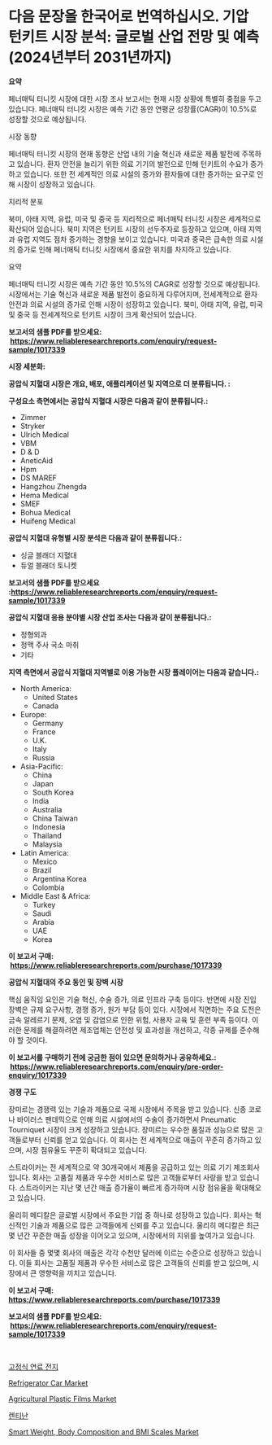 <p><h1>다음 문장을 한국어로 번역하십시오. 기압 턴키트 시장 분석: 글로벌 산업 전망 및 예측 (2024년부터 2031년까지)</h1></p><p><strong>요약</strong></p>
<p><p>페너매틱 터니킷 시장에 대한 시장 조사 보고서는 현재 시장 상황에 특별히 중점을 두고 있습니다. 페너매틱 터니킷 시장은 예측 기간 동안 연평균 성장률(CAGR)이 10.5%로 성장할 것으로 예상됩니다.</p><p>시장 동향</p><p>페너매틱 터니킷 시장의 현재 동향은 산업 내의 기술 혁신과 새로운 제품 발전에 주목하고 있습니다. 환자 안전을 늘리기 위한 의료 기기의 발전으로 인해 턴키트의 수요가 증가하고 있습니다. 또한 전 세계적인 의료 시설의 증가와 환자들에 대한 증가하는 요구로 인해 시장이 성장하고 있습니다.</p><p>지리적 분포</p><p>북미, 아태 지역, 유럽, 미국 및 중국 등 지리적으로 페너매틱 터니킷 시장은 세계적으로 확산되어 있습니다. 북미 지역은 턴키트 시장의 선두주자로 등장하고 있으며, 아태 지역과 유럽 지역도 점차 증가하는 경향을 보이고 있습니다. 미국과 중국은 급속한 의료 시설의 증가로 인해 페너매틱 터니킷 시장에서 중요한 위치를 차지하고 있습니다.</p><p>요약</p><p>페너매틱 터니킷 시장은 예측 기간 동안 10.5%의 CAGR로 성장할 것으로 예상됩니다. 시장에서는 기술 혁신과 새로운 제품 발전이 중요하게 다루어지며, 전세계적으로 환자 안전과 의료 시설의 증가로 인해 시장이 성장하고 있습니다. 북미, 아태 지역, 유럽, 미국 및 중국 등 전세계적으로 턴키트 시장이 크게 확산되어 있습니다.</p></p>
<p><strong>보고서의 샘플 PDF를 받으세요: &nbsp;<a href="https://www.reliableresearchreports.com/enquiry/request-sample/1017339">https://www.reliableresearchreports.com/enquiry/request-sample/1017339</a></strong></p>
<p><strong>시장 세분화:</strong></p>
<p><strong> 공압식 지혈대 시장은 개요, 배포, 애플리케이션 및 지역으로 더 분류됩니다. :</strong></p>
<p><strong>구성요소 측면에서는 공압식 지혈대 시장은 다음과 같이 분류됩니다.:</strong></p>
<p><ul><li>Zimmer</li><li>Stryker</li><li>Ulrich Medical</li><li>VBM</li><li>D & D</li><li>AneticAid</li><li>Hpm</li><li>DS MAREF</li><li>Hangzhou Zhengda</li><li>Hema Medical</li><li>SMEF</li><li>Bohua Medical</li><li>Huifeng Medical</li></ul></p>
<p><strong> 공압식 지혈대 유형별 시장 분석은 다음과 같이 분류됩니다.:</strong></p>
<p><ul><li>싱글 블래더 지혈대</li><li>듀얼 블래더 토니켓</li></ul></p>
<p><strong>보고서의 샘플 PDF를 받으세요 :<a href="https://www.reliableresearchreports.com/enquiry/request-sample/1017339">https://www.reliableresearchreports.com/enquiry/request-sample/1017339</a></strong></p>
<p><strong> 공압식 지혈대 응용 분야별 시장 산업 조사는 다음과 같이 분류됩니다.:</strong></p>
<p><ul><li>정형외과</li><li>정맥 주사 국소 마취</li><li>기타</li></ul></p>
<p><strong>지역 측면에서 공압식 지혈대 지역별로 이용 가능한 시장 플레이어는 다음과 같습니다.:</strong></p>
<p><ul>
    <li>
        North America:
        <ul>
            <li>United States</li>
            <li>Canada</li>
        </ul>
    </li>
    <li>
        Europe:
        <ul>
            <li>Germany</li>
            <li>France</li>
            <li>U.K.</li>
            <li>Italy</li>
            <li>Russia</li>
        </ul>
    </li>
    <li>
        Asia-Pacific:
        <ul>
            <li>China</li>
            <li>Japan</li>
            <li>South Korea</li>
            <li>India</li>
            <li>Australia</li>
            <li>China Taiwan</li>
            <li>Indonesia</li>
            <li>Thailand</li>
            <li>Malaysia</li>
        </ul>
    </li>
    <li>
        Latin America:
        <ul>
            <li>Mexico</li>
            <li>Brazil</li>
            <li>Argentina Korea</li>
            <li>Colombia</li>
        </ul>
    </li>
    <li>
        Middle East & Africa:
        <ul>
            <li>Turkey</li>
            <li>Saudi</li>
            <li>Arabia</li>
            <li>UAE</li>
            <li>Korea</li>
        </ul>
    </li>
    </ul></p>
<p><strong>이 보고서 구매: &nbsp;<a href="https://www.reliableresearchreports.com/purchase/1017339">https://www.reliableresearchreports.com/purchase/1017339</a></strong></p>
<p><strong>공압식 지혈대의 주요 동인 및 장벽 시장</strong></p>
<p><p>핵심 움직임 요인은 기술 혁신, 수술 증가, 의료 인프라 구축 등이다. 반면에 시장 진입 장벽은 규제 요구사항, 경쟁 증가, 원가 부담 등이 있다. 시장에서 직면하는 주요 도전은 금속 알레르기 문제, 오염 및 감염으로 인한 위험, 사용자 교육 및 훈련 부족 등이다. 이러한 문제를 해결하려면 제조업체는 안전성 및 효과성을 개선하고, 각종 규제를 준수해야 할 것이다.</p></p>
<p><strong>이 보고서를 구매하기 전에 궁금한 점이 있으면 문의하거나 공유하세요.: &nbsp;<a href="https://www.reliableresearchreports.com/enquiry/pre-order-enquiry/1017339">https://www.reliableresearchreports.com/enquiry/pre-order-enquiry/1017339</a></strong></p>
<p><strong>경쟁 구도</strong></p>
<p><p>장미르는 경쟁력 있는 기술과 제품으로 국제 시장에서 주목을 받고 있습니다. 신종 코로나 바이러스 팬데믹으로 인해 의료 시설에서의 수술이 증가하면서 Pneumatic Tourniquet 시장이 크게 성장하고 있습니다. 장미르는 우수한 품질과 성능으로 많은 고객들로부터 신뢰를 얻고 있습니다. 이 회사는 전 세계적으로 매출이 꾸준히 증가하고 있으며, 시장 점유율도 꾸준히 확대되고 있습니다.</p><p>스트라이커는 전 세계적으로 약 30개국에서 제품을 공급하고 있는 의료 기기 제조회사입니다. 회사는 고품질 제품과 우수한 서비스로 많은 고객들로부터 사랑을 받고 있습니다. 스트라이커는 지난 몇 년간 매출 증가율이 빠르게 증가하며 시장 점유율을 확대해오고 있습니다.</p><p>울리히 메디칼은 글로벌 시장에서 주요한 기업 중 하나로 성장하고 있습니다. 회사는 혁신적인 기술과 제품으로 많은 고객들에게 신뢰를 주고 있습니다. 울리히 메디칼은 최근 몇 년간 꾸준한 매출 성장을 이어오고 있으며, 시장에서의 지위를 높여가고 있습니다.</p><p>이 회사들 중 몇몇 회사의 매출은 각각 수천만 달러에 이르는 수준으로 성장하고 있습니다. 이들 회사는 고품질 제품과 우수한 서비스로 많은 고객들의 신뢰를 받고 있으며, 시장에서 큰 영향력을 끼치고 있습니다.</p></p>
<p><strong>이 보고서 구매: &nbsp; <a href="https://www.reliableresearchreports.com/purchase/1017339">https://www.reliableresearchreports.com/purchase/1017339</a></strong></p>
<p><strong>보고서의 샘플 PDF를 받으세요: &nbsp;<a href="https://www.reliableresearchreports.com/enquiry/request-sample/1017339">https://www.reliableresearchreports.com/enquiry/request-sample/1017339</a></strong><strong></strong></p>
<p>&nbsp;</p>
<p><p><a href="https://github.com/trmesnao7959541/Market-Research-Report-List-1/blob/main/7784316189912.md">고정식 연료 전지</a></p><p><a href="https://issuu.com/reportprime-2/docs/refrigerator-car-market-size-2030.pptx">Refrigerator Car Market</a></p><p><a href="https://github.com/jhcraigie/Market-Research-Report-List-2/blob/main/agricultural-plastic-films-market.md">Agricultural Plastic Films Market</a></p><p><a href="https://github.com/vsn7qpua81q/Market-Research-Report-List-1/blob/main/4997780189913.md">렌티난</a></p><p><a href="https://fuschia-pecorino-a6d.notion.site/Smart-Weight-Body-Composition-and-BMI-Scales-Market-Research-Report-Reveals-The-Latest-Trends-And-O-889ea0b0f42e4bab9882407ef336afe0">Smart Weight, Body Composition and BMI Scales Market</a></p></p>